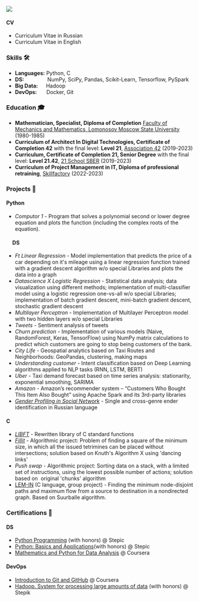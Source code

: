 ![](https://komarev.com/ghpvc/?username=dbadeev)

#### CV
- Curriculum Vitae in Russian
- Curriculum Vitae in English

### Skills 🛠️
- **Languages:** Python, C
- **DS:**   &nbsp;&nbsp;&nbsp;&nbsp;&nbsp;&nbsp;&nbsp;&nbsp;&nbsp;&nbsp;&nbsp;&nbsp;&nbsp;&nbsp; NumPy, SciPy, Pandas, Scikit-Learn, Tensorflow, PySpark
- **Big Data:**  &nbsp;Hadoop
- **DevOps:**    &nbsp;Docker, Git


### Education 🎓
- **Mathematician, Specialist, Diploma of Completion** [Faculty of Mechanics and Mathematics, Lomonosov Moscow State University](https://www.msu.ru/en/info/struct/depts/mechmath.html) (1980-1985)
- **Curriculum of Architect In Digital Technologies, Certificate of Completion 42** with the final level: **Level 21**,  [Association 42](https://42.fr/en/homepage/) (2019-2023)
-  **Curriculum, Certificate of Completion 21, Senior Degree** with the final level: **Level 21.42**, [21 School SBER](https://21-school.ru/) (2019-2023)
-  **Curriculum of Project Management in IT, Diploma of professional retraining**, [Skillfactory](https://skillfactory.ru/project-manager) (2022-2023)


### Projects 🐾
#### Python
- _Computor 1_ -  Program that solves a polynomial second or lower degree equation and plots the function (including the complex roots of the equation).
#### &nbsp;&nbsp;&nbsp;&nbsp; DS
- _Ft Linear Regression_ - Model implementation that predicts the price of a car depending on it's mileage using a linear regression function trained with a gradient descent algorithm w/o special Libraries and plots the data into a graph
- _Datascience X Logistic Regression_  - Statistical data analysis; data visualization using different methods; implementation of multi-classifier model  using a logistic regression one-vs-all w/o special Libraries; implementation of batch gradient descent, mini-batch gradient descent, stochastic gradient descent 
- _Multilayer Perceptron_ - Implementation of Multilayer Perceptron model with two hidden layers w/o special Libraries
- _Tweets_ - Sentiment analysis of tweets
- _Churn prediction_ - Implementation of various models (Naive, RandomForest, Keras, TensorFlow) using NumPy matrix calculations to predict which customers are going to stop being customers of the bank.
- _City Life_ - Geospatial analytics based on Taxi Routes and Neighborhoods: GeoPandas, clustering, making maps
- _Understanding customer_ - Intent classification based on Deep Learning algorithms applied to NLP tasks (RNN, LSTM, BERT)
- _Uber_ - Taxi demand forecast based on time series analysis: stationarity, exponential smoothing, SARIMA
- _Amazon_ - Amazon’s recommender system – “Customers Who Bought This Item Also Bought” using Apache Spark and its 3rd-party libraries
- [_Gender Profiling in Social Network_](https://github.com/dbadeev/gender_profiling) - Single and cross-genre ender identification in Russian language
  
#### C
- [_LIBFT_](https://github.com/dbadeev/LIBFT) - Rewritten library of C standard functions
- [_Fillit_](https://github.com/dbadeev/fillit) - Algorithmic project: Problem of finding a square of the minimum size, in which all the issued tetrimines can be placed without intersections; solution based on Knuth's Algorithm X using 'dancing links'
- _Push swap_ - Algorithmic project: Sorting data on a stack, with a limited set of instructions, using the lowest possible number of actions; solution based on  original 'chunks' algorithm
- [LEM-IN](https://user-images.githubusercontent.com/50623941/135349368-7c5a1bb1-de58-4571-b185-3f0fa40d59ab.png) (C language, group project) - Finding the minimum node-disjoint paths and maximum flow from a source to destination in a nondirected graph. Based on Suurballe algorithm.



### Certifications 📜
#### DS
- [Python Programming](https://user-images.githubusercontent.com/50623941/135367000-9572ecf6-5f82-4cb7-96f3-07347bf1a30f.png) (with honors) @ Stepic
- [Python: Basics and Applications](https://user-images.githubusercontent.com/50623941/135366951-0ee11ac6-1636-46f9-9461-f3c35484ad88.png)(with honors) @ Stepic
- [Mathematics and Python for Data Analysis](https://www.coursera.org/account/accomplishments/certificate/VCWCANNSDVVJ) @ Coursera
#### DevOps
- [Introduction to Git and GitHub](https://www.coursera.org/account/accomplishments/certificate/TMHPP3PY5SLF) @ Coursera
- [Hadoop. System for processing large amounts of data](https://user-images.githubusercontent.com/50623941/135366520-84a70b45-6dbf-4bbf-bfef-05b4e6a71b4f.png) (with honors) @ Stepik

<!--
**dbadeev/dbadeev** is a ✨ _special_ ✨ repository because its `README.md` (this file) appears on your GitHub profile.

Here are some ideas to get you started:

- 🔭 I’m currently working on ...
- 🌱 I’m currently learning ...
- 👯 I’m looking to collaborate on ...
- 🤔 I’m looking for help with ...
- 💬 Ask me about ...
- 📫 How to reach me: ...
- 😄 Pronouns: ...
- ⚡ Fun fact: ...
-->
